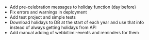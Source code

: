 - Add pre-celebration messages to holiday function (day before)
- Fix errors and warnings in deployment
- Add test project and simple tests
- Download holidays to DB at the start of each year and use that info instead of always getting holidays from API
- Add manual adding of webbitiimi-events and reminders for them